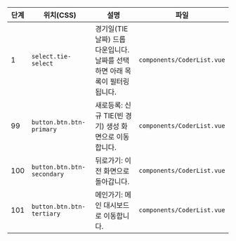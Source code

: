 | 단계 | 위치(CSS) | 설명 | 파일 |
| --- | --- | --- | --- |
| 1 | `select.tie-select` | 경기일(TIE 날짜) 드롭다운입니다. 날짜를 선택하면 아래 목록이 필터링됩니다. | `components/CoderList.vue` |
| 99 | `button.btn.btn-primary` | 새로등록: 신규 TIE(빈 경기) 생성 화면으로 이동합니다. | `components/CoderList.vue` |
| 100 | `button.btn.btn-secondary` | 뒤로가기: 이전 화면으로 돌아갑니다. | `components/CoderList.vue` |
| 101 | `button.btn.btn-tertiary` | 메인가기: 메인 대시보드로 이동합니다. | `components/CoderList.vue` |